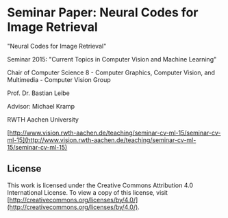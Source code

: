 # Seminar Paper: Neural Codes for Image Retrieval

"Neural Codes for Image Retrieval"

Seminar 2015: "Current Topics in Computer Vision and Machine Learning"

Chair of Computer Science 8 - Computer Graphics, Computer Vision, and Multimedia - Computer Vision Group

Prof. Dr. Bastian Leibe

Advisor: Michael Kramp

RWTH Aachen University

[http://www.vision.rwth-aachen.de/teaching/seminar-cv-ml-15/seminar-cv-ml-15](http://www.vision.rwth-aachen.de/teaching/seminar-cv-ml-15/seminar-cv-ml-15)

## License

This work is licensed under the Creative Commons Attribution 4.0 International License. To view a copy of this license, visit [http://creativecommons.org/licenses/by/4.0/](http://creativecommons.org/licenses/by/4.0/).